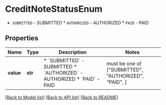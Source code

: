 # CreditNoteStatusEnum

* `SUBMITTED` - SUBMITTED * `AUTHORIZED` - AUTHORIZED * `PAID` - PAID

## Properties
Name | Type | Description | Notes
------------ | ------------- | ------------- | -------------
**value** | **str** | * &#x60;SUBMITTED&#x60; - SUBMITTED * &#x60;AUTHORIZED&#x60; - AUTHORIZED * &#x60;PAID&#x60; - PAID |  must be one of ["SUBMITTED", "AUTHORIZED", "PAID", ]

[[Back to Model list]](../README.md#documentation-for-models) [[Back to API list]](../README.md#documentation-for-api-endpoints) [[Back to README]](../README.md)


